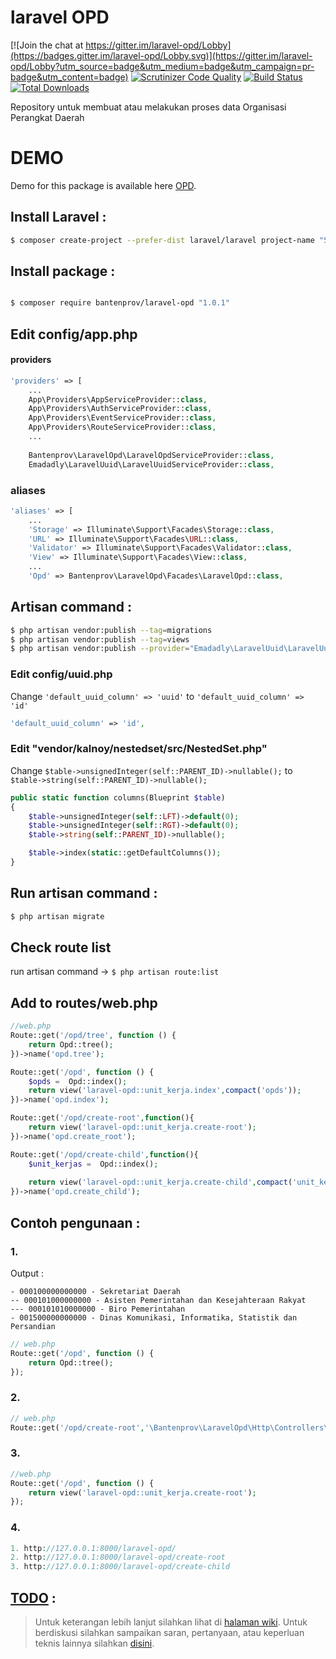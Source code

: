 # laravel OPD

[![Join the chat at https://gitter.im/laravel-opd/Lobby](https://badges.gitter.im/laravel-opd/Lobby.svg)](https://gitter.im/laravel-opd/Lobby?utm_source=badge&utm_medium=badge&utm_campaign=pr-badge&utm_content=badge)
[![Scrutinizer Code Quality](https://scrutinizer-ci.com/g/bantenprov/laravel-opd/badges/quality-score.png?format=flat)](https://scrutinizer-ci.com/g/bantenprov/laravel-opd)
[![Build Status](https://scrutinizer-ci.com/g/bantenprov/laravel-opd/badges/build.png?b=1.0)](https://scrutinizer-ci.com/g/bantenprov/laravel-opd/build-status/1.0)
[![Total Downloads](https://poser.pugx.org/bantenprov/laravel-opd/downloads)](https://packagist.org/packages/bantenprov/laravel-opd)

Repository untuk membuat atau melakukan proses data Organisasi Perangkat Daerah

# DEMO
Demo for this package is available here [OPD](http://opd-01.dev.bantenprov.go.id/laravel-opd).  
## Install Laravel :
```bash
$ composer create-project --prefer-dist laravel/laravel project-name "5.4.*"
```

## Install package :

```bash

$ composer require bantenprov/laravel-opd "1.0.1"

```

## Edit config/app.php
#### providers

```php
'providers' => [
    ...
    App\Providers\AppServiceProvider::class,
    App\Providers\AuthServiceProvider::class,
    App\Providers\EventServiceProvider::class,
    App\Providers\RouteServiceProvider::class,
    ...
    
    Bantenprov\LaravelOpd\LaravelOpdServiceProvider::class,
    Emadadly\LaravelUuid\LaravelUuidServiceProvider::class,
```

### aliases
```php
'aliases' => [
    ...
    'Storage' => Illuminate\Support\Facades\Storage::class,
    'URL' => Illuminate\Support\Facades\URL::class,
    'Validator' => Illuminate\Support\Facades\Validator::class,
    'View' => Illuminate\Support\Facades\View::class,
    ...
    'Opd' => Bantenprov\LaravelOpd\Facades\LaravelOpd::class,
```

## Artisan command :

```bash
$ php artisan vendor:publish --tag=migrations
$ php artisan vendor:publish --tag=views
$ php artisan vendor:publish --provider="Emadadly\LaravelUuid\LaravelUuidServiceProvider"
```

### Edit config/uuid.php
Change `'default_uuid_column' => 'uuid'` to `'default_uuid_column' => 'id'`
```php
'default_uuid_column' => 'id',
```

### Edit "vendor/kalnoy/nestedset/src/NestedSet.php"
Change `$table->unsignedInteger(self::PARENT_ID)->nullable();` to `$table->string(self::PARENT_ID)->nullable();`
```php
public static function columns(Blueprint $table)
{
    $table->unsignedInteger(self::LFT)->default(0);
    $table->unsignedInteger(self::RGT)->default(0);
    $table->string(self::PARENT_ID)->nullable();

    $table->index(static::getDefaultColumns());
}
```

## Run artisan command :

```bash
$ php artisan migrate
```

## Check route list
run artisan command -> `$ php artisan route:list`

## Add to routes/web.php
```php
//web.php
Route::get('/opd/tree', function () {
    return Opd::tree();
})->name('opd.tree');

Route::get('/opd', function () {
    $opds =  Opd::index();
    return view('laravel-opd::unit_kerja.index',compact('opds'));
})->name('opd.index');

Route::get('/opd/create-root',function(){
    return view('laravel-opd::unit_kerja.create-root');
})->name('opd.create_root');

Route::get('/opd/create-child',function(){
    $unit_kerjas =  Opd::index();
  
    return view('laravel-opd::unit_kerja.create-child',compact('unit_kerjas'));
})->name('opd.create_child');
```
## Contoh pengunaan :

### 1.
Output :
```plain
- 000100000000000 - Sekretariat Daerah
-- 000101000000000 - Asisten Pemerintahan dan Kesejahteraan Rakyat
--- 000101010000000 - Biro Pemerintahan
- 001500000000000 - Dinas Komunikasi, Informatika, Statistik dan Persandian
```

```php
// web.php
Route::get('/opd', function () {
    return Opd::tree();
});
```

### 2. 
```php
// web.php
Route::get('/opd/create-root','\Bantenprov\LaravelOpd\Http\Controllers\LaravelOpdController@createRoot')->name('createRoot');
```
### 3. 
```php
//web.php
Route::get('/opd', function () {
    return view('laravel-opd::unit_kerja.create-root');
});
```

### 4. 
```php
1. http://127.0.0.1:8000/laravel-opd/
2. http://127.0.0.1:8000/laravel-opd/create-root
3. http://127.0.0.1:8000/laravel-opd/create-child
```

## [TODO](https://github.com/bantenprov/laravel-opd/blob/1.0/TODO.md) : 

> Untuk keterangan lebih lanjut silahkan lihat di [halaman wiki](https://github.com/bantenprov/laravel-opd/blob/1.0/TODO.md). 
> Untuk berdiskusi silahkan sampaikan saran, pertanyaan, atau keperluan teknis lainnya silahkan [disini](https://github.com/bantenprov/laravel-opd/wiki).
